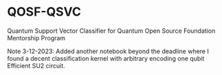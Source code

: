 # QOSF-QSVC

Quantum Support Vector Classifier for Quantum Open Source Foundation Mentorship Program


Note 3-12-2023: Added another notebook beyond the deadline where I found a decent classification kernel with arbitrary encoding one qubit Efficient SU2 circuit.
